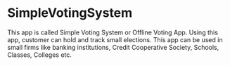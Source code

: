 # SimpleVotingSystem
This app is called Simple Voting System or Offline Voting App. Using this app, customer can hold and track small elections. This app can be used in small firms like banking institutions, Credit Cooperative Society, Schools, Classes, Colleges etc.
